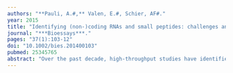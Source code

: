 ```yaml
---
authors: "**Pauli, A.#,** Valen, E.#, Schier, AF#."
year: 2015
title: "Identifying (non-)coding RNAs and small peptides: challenges and opportunities"
journal: "***Bioessays***."
pages: "37(1):103-12"
doi: "10.1002/bies.201400103"
pubmed: 25345765
abstract: "Over the past decade, high-throughput studies have identified many novel transcripts. While their existence is undisputed, their coding potential and functionality have remained controversial. Recent computational approaches guided by ribosome profiling have indicated that translation is far more pervasive than anticipated and takes place on many transcripts previously assumed to be non-coding. Some of these newly discovered translated transcripts encode short, functional proteins that had been missed in prior screens. Other transcripts are translated, but it might be the process of translation rather than the resulting peptides that serves a function. Here, we review annotation studies in zebrafish to discuss the challenges of placing RNAs onto the continuum that ranges from functional protein-encoding mRNAs to potentially non-functional peptide-producing RNAs to non-coding RNAs. As highlighted by the discovery of the novel signaling peptide Apela/ELABELA/Toddler, accurate annotations can give rise to exciting opportunities to identify the functions of previously uncharacterized transcripts."
---
```

